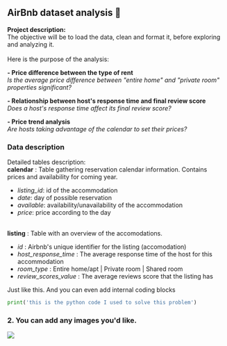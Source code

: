 ##  AirBnb dataset analysis 🏡

**Project description:** 
<br> The objective will be to load the data, clean and format it, before exploring and analyzing it.</br>
<br> Here is the purpose of the analysis:</br>

<b>- Price difference between the type of rent</b>
<br><i> Is the average price difference between "entire home" and "private room" properties significant?</i></br>

<b>- Relationship between host's response time and final review score</b>
<br><i> Does a host's response time affect its final review score?</i></br>

<b>- Price trend analysis</b>
<br><i> Are hosts taking advantage of the calendar to set their prices?</i></br>


### Data description 

Detailed tables description: 
<br><b> calendar</b> : Table gathering reservation calendar information. Contains prices and availability for coming year.</br>
- *listing_id*: id of the accommodation
- *date*: day of possible reservation
- *available*: availability/unavailability of the accommodation
- *price*: price according to the day

<br><b> listing</b> : Table with an overview of the accomodations.</br>
- *id* : Airbnb's unique identifier for the listing (accomodation)
- *host_response_time* : The average response time of the host for this accommodation
- *room_type* : Entire home/apt | Private room | Shared room
- *review_scores_value* : The average reviews score that the listing has






Just like this. And you can even add internal coding blocks

```python
print('this is the python code I used to solve this problem')
```

### 2. You can add any images you'd like. 

<img src="images/dummy_thumbnail.jpg?raw=true"/>


